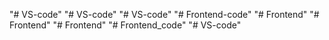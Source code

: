 "# VS-code" 
"# VS-code" 
"# VS-code" 
"# Frontend-code" 
"# Frontend" 
"# Frontend" 
"# Frontend" 
"# Frontend_code" 
"# VS-code" 
